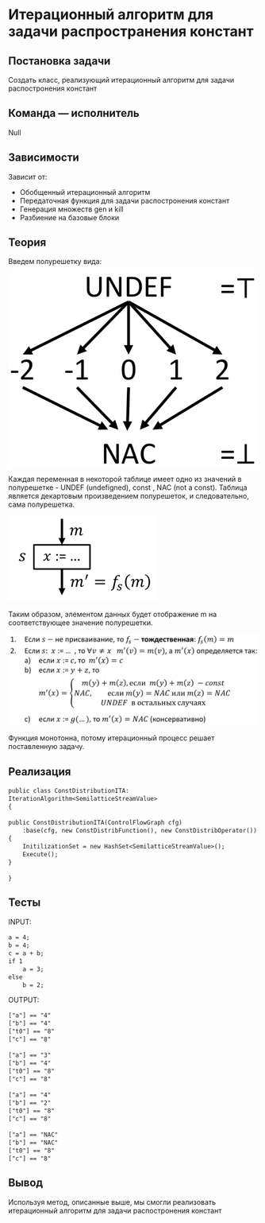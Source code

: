 # Итерационный алгоритм для задачи распространения констант

## Постановка задачи
Создать класс, реализующий итерационный алгоритм для задачи распостронения
констант

## Команда — исполнитель
Null

## Зависимости
Зависит от:
- Обобщенный итерационный алгоритм
- Передаточная функция для задачи распостронения констант
- Генерация множеств gen и kill
- Разбиение на базовые блоки

## Теория

Введем полурешетку вида:

![](../images/48-teamNull-1.png)

Каждая переменная в некоторой таблице имеет одно из значений в
полурешетке - UNDEF (undefigned), const , NAC (not a const). Таблица
является декартовым произведением полурешеток, и следовательно,
сама полурешетка.

![](../images/48-teamNull-2.png)

Таким образом, элементом данных будет отображение m на
соответствующее значение полурешетки.

![](../images/48-teamNull-3.png)

Функция монотонна, потому итерационный процесс решает
поставленную задачу.

## Реализация

```
public class ConstDistributionITA: IterationAlgorithm<SemilatticeStreamValue>
{

public ConstDistributionITA(ControlFlowGraph cfg)
	:base(cfg, new ConstDistribFunction(), new ConstDistribOperator())
{
	InitilizationSet = new HashSet<SemilatticeStreamValue>();
	Execute();
}

}
```

## Тесты

INPUT:
```
a = 4;
b = 4;
c = a + b;
if 1
	a = 3;
else
	b = 2;
```
OUTPUT:
```
["a"] == "4"
["b"] == "4"
["t0"] == "8" 
["c"] == "8"

["a"] == "3" 
["b"] == "4" 
["t0"] == "8" 
["c"] == "8"

["a"] == "4" 
["b"] == "2" 
["t0"] == "8" 
["c"] == "8"

["a"] == "NAC"
["b"] == "NAC" 
["t0"] == "8" 
["c"] == "8"
```

## Вывод
Используя метод, описанные выше, мы смогли реализовать итерационный алгоритм для задачи распостронения
констант
